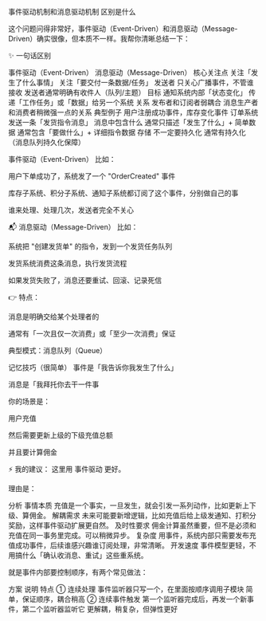 

事件驱动机制和消息驱动机制 区别是什么


 
这个问题问得非常好，事件驱动（Event-Driven）和消息驱动（Message-Driven）确实很像，但本质不一样。我帮你清晰总结一下：

✨ 一句话区别

事件驱动（Event-Driven）	消息驱动（Message-Driven）
核心关注点	关注「发生了什么事情」	关注「要交付一条数据/任务」
发送者	只关心广播事件，不管谁接收	发送者通常明确有收件人（队列/主题）
目标	通知系统内部「状态变化」	传递「工作任务」或「数据」给另一个系统
关系	发布者和订阅者弱耦合	消息生产者和消费者稍微强一点的关系
典型例子	用户注册成功事件，库存变化事件	订单系统发送一条「发货指令消息」
消息中包含什么	通常只描述「发生了什么」+ 简单数据	通常包含「要做什么」+ 详细指令数据
存储	不一定要持久化	通常有持久化（消息队列持久化保障）




事件驱动（Event-Driven）
比如：

用户下单成功了，系统发了一个 "OrderCreated" 事件

库存子系统、积分子系统、通知子系统都订阅了这个事件，分别做自己的事

谁来处理、处理几次，发送者完全不关心





📬 消息驱动（Message-Driven）
比如：

系统把 "创建发货单" 的指令，发到一个发货任务队列

发货系统消费这条消息，执行发货流程

如果发货失败了，消息还要重试、回滚、记录死信

👉 特点：

消息是明确交给某个处理者的

通常有「一次且仅一次消费」或「至少一次消费」保证

典型模式：消息队列（Queue）



记忆技巧（很简单）
事件是「我告诉你我发生了什么」

消息是「我拜托你去干一件事




你的场景是：

用户充值

然后需要更新上级的下级充值总额

并且要计算佣金

⚡ 我的建议：
这里用 事件驱动 更好。

理由是：


分析
事情本质	充值是一个事实，一旦发生，就会引发一系列动作，比如更新上下级、算佣金。
解耦需求	未来可能要新增逻辑，比如充值后给上级发通知、打积分奖励，这样事件驱动扩展更自然。
及时性要求	佣金计算虽然重要，但不是必须和充值在同一事务里完成。可以稍微异步。
复杂度	用事件，系统内部只需要发布充值成功事件，后续谁感兴趣谁订阅处理，非常清晰。
开发速度	事件模型更轻，不用搞什么「确认收消息、重试」这些重系统。





就是事件内部要控制顺序，有两个常见做法：


方案	说明	特点
① 连续处理	事件监听器只写一个，在里面按顺序调用子模块	简单，保证顺序，耦合稍高
② 连续事件触发	第一个监听器完成后，再发一个新事件，第二个监听器监听它	更解耦，稍复杂，但弹性更好